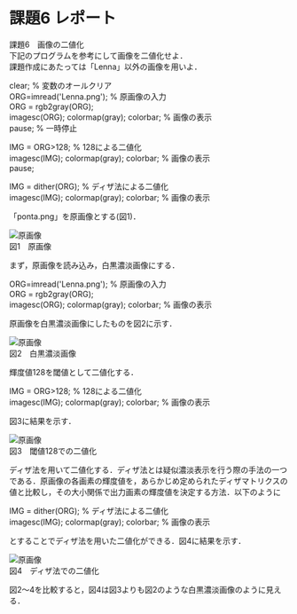 # 課題6 レポート

課題6　画像の二値化  
下記のプログラムを参考にして画像を二値化せよ．  
課題作成にあたっては「Lenna」以外の画像を用いよ．

clear; % 変数のオールクリア  
ORG=imread('Lenna.png'); % 原画像の入力  
ORG = rgb2gray(ORG);  
imagesc(ORG); colormap(gray); colorbar; % 画像の表示  
pause; % 一時停止

IMG = ORG>128; % 128による二値化  
imagesc(IMG); colormap(gray); colorbar; % 画像の表示  
pause;

IMG = dither(ORG); % ディザ法による二値化  
imagesc(IMG); colormap(gray); colorbar; % 画像の表示  

「ponta.png」を原画像とする(図1)．

![原画像](https://github.com/be-bird/image_processing/blob/master/images/ponta.png?raw=true)  
図1　原画像

まず，原画像を読み込み，白黒濃淡画像にする．

ORG=imread('Lenna.png'); % 原画像の入力  
ORG = rgb2gray(ORG);  
imagesc(ORG); colormap(gray); colorbar; % 画像の表示

原画像を白黒濃淡画像にしたものを図2に示す．

![原画像](https://github.com/be-bird/image_processing/blob/master/images/kadai6_1.png?raw=true)  
図2　白黒濃淡画像

輝度値128を閾値として二値化する．

IMG = ORG>128; % 128による二値化  
imagesc(IMG); colormap(gray); colorbar; % 画像の表示

図3に結果を示す．

![原画像](https://github.com/be-bird/image_processing/blob/master/images/kadai6_2.png?raw=true)  
図3　閾値128での二値化

ディザ法を用いて二値化する．ディザ法とは疑似濃淡表示を行う際の手法の一つである．原画像の各画素の輝度値を，あらかじめ定められたディザマトリクスの値と比較し，その大小関係で出力画素の輝度値を決定する方法．以下のように

IMG = dither(ORG); % ディザ法による二値化  
imagesc(IMG); colormap(gray); colorbar; % 画像の表示 

とすることでディザ法を用いた二値化ができる．図4に結果を示す．

![原画像](https://github.com/be-bird/image_processing/blob/master/images/kadai6_3.png?raw=true)  
図4　ディザ法での二値化

図2～4を比較すると，図4は図3よりも図2のような白黒濃淡画像のように見える．
